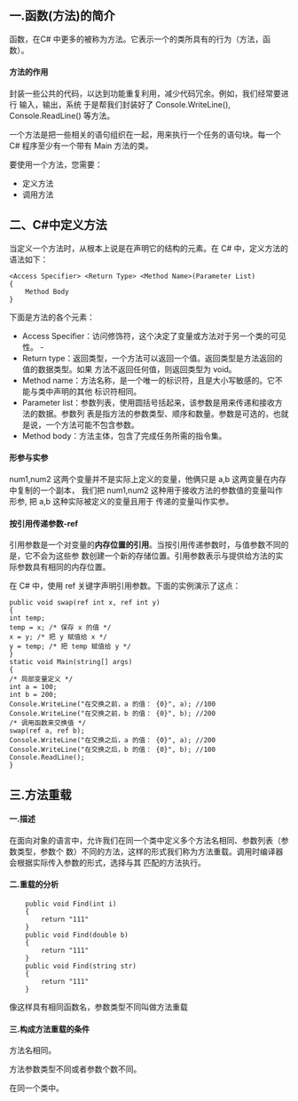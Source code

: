 ## 一.函数(方法)的简介

函数，在C# 中更多的被称为方法。它表示一个的类所具有的行为（方法，函数）。

#### 方法的作用

封装一些公共的代码，以达到功能重复利用，减少代码冗余。例如，我们经常要进行 输入，输出，系统 于是帮我们封装好了 Console.WriteLine(), Console.ReadLine() 等方法。 

一个方法是把一些相关的语句组织在一起，用来执行一个任务的语句块。每一个C# 程序至少有一个带有 Main 方法的类。

 要使用一个方法，您需要： 

- 定义方法 
- 调用方法

## 二、C#中定义方法

当定义一个方法时，从根本上说是在声明它的结构的元素。在 C# 中，定义方法的语法如下：

```
<Access Specifier> <Return Type> <Method Name>(Parameter List)
{
	Method Body
}
```

下面是方法的各个元素：

- Access Specifier：访问修饰符，这个决定了变量或方法对于另一个类的可见性。 -
- Return type：返回类型，一个方法可以返回一个值。返回类型是方法返回的值的数据类型。如果 方法不返回任何值，则返回类型为 void。
-  Method name：方法名称，是一个唯一的标识符，且是大小写敏感的。它不能与类中声明的其他 标识符相同。 
- Parameter list：参数列表，使用圆括号括起来，该参数是用来传递和接收方法的数据。参数列 表是指方法的参数类型、顺序和数量。参数是可选的，也就是说，一个方法可能不包含参数。
-  Method body：方法主体，包含了完成任务所需的指令集。

#### 形参与实参

 num1,num2 这两个变量并不是实际上定义的变量，他俩只是 a,b 这两变量在内存中复制的一个副本， 我们把 num1,num2 这种用于接收方法的参数值的变量叫作 形参, 把 a,b 这种实际被定义的变量且用于 传递的变量叫作实参。

#### 按引用传递参数-ref

引用参数是一个对变量的**内存位置的引用**。当按引用传递参数时，与值参数不同的是，它不会为这些参 数创建一个新的存储位置。引用参数表示与提供给方法的实际参数具有相同的内存位置。

在 C# 中，使用 ref 关键字声明引用参数。下面的实例演示了这点：

```
public void swap(ref int x, ref int y)
{
int temp;
temp = x; /* 保存 x 的值 */
x = y; /* 把 y 赋值给 x */
y = temp; /* 把 temp 赋值给 y */
}
static void Main(string[] args)
{
/* 局部变量定义 */
int a = 100;
int b = 200;
Console.WriteLine("在交换之前，a 的值： {0}", a); //100
Console.WriteLine("在交换之前，b 的值： {0}", b); //200
/* 调用函数来交换值 */
swap(ref a, ref b);
Console.WriteLine("在交换之后，a 的值： {0}", a); //200
Console.WriteLine("在交换之后，b 的值： {0}", b); //100
Console.ReadLine();
}
```

## 三.方法重载

#### 一.描述

在面向对象的语言中，允许我们在同一个类中定义多个方法名相同、参数列表（参数类型，参数个 数）不同的方法，这样的形式我们称为方法重载。调用时编译器会根据实际传入参数的形式，选择与其 匹配的方法执行。

#### 二.重载的分析

```
	public void Find(int i)
    {
        return "111"
    }
    public void Find(double b)
    {
        return "111"
    }
    public void Find(string str)
    {
        return "111"
    }
```

像这样具有相同函数名，参数类型不同叫做方法重载

#### 三.构成方法重载的条件 

方法名相同。 

方法参数类型不同或者参数个数不同。

 在同一个类中。